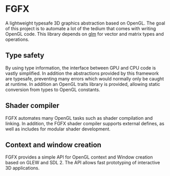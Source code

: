 # FGFX
A lightweight typesafe 3D graphics abstraction based on OpenGL. The goal of this project is to automate a lot of the tedium that comes with writing OpenGL code. This library depends on [glm](http://glm.g-truc.net/0.9.7/index.html) for vector and matrix types and operations.

## Type safety
By using type information, the interface between GPU and CPU code is vastly simplified. In addition the abstractions provided by this framework are typesafe, preventing many errors which would normally only be caught at runtime. In addition an OpenGL traits library is provided, allowing static conversion from types to OpenGL constants. 

## Shader compiler
FGFX automates many OpenGL tasks such as shader compilation and linking. In addition, the FGFX shader compiler supports external defines, as well as includes for modular shader development. 

## Context and window creation
FGFX provides a simple API for OpenGL context and Window creation based on GLEW and SDL 2. The API allows fast prototyping of interactive 3D applications.
